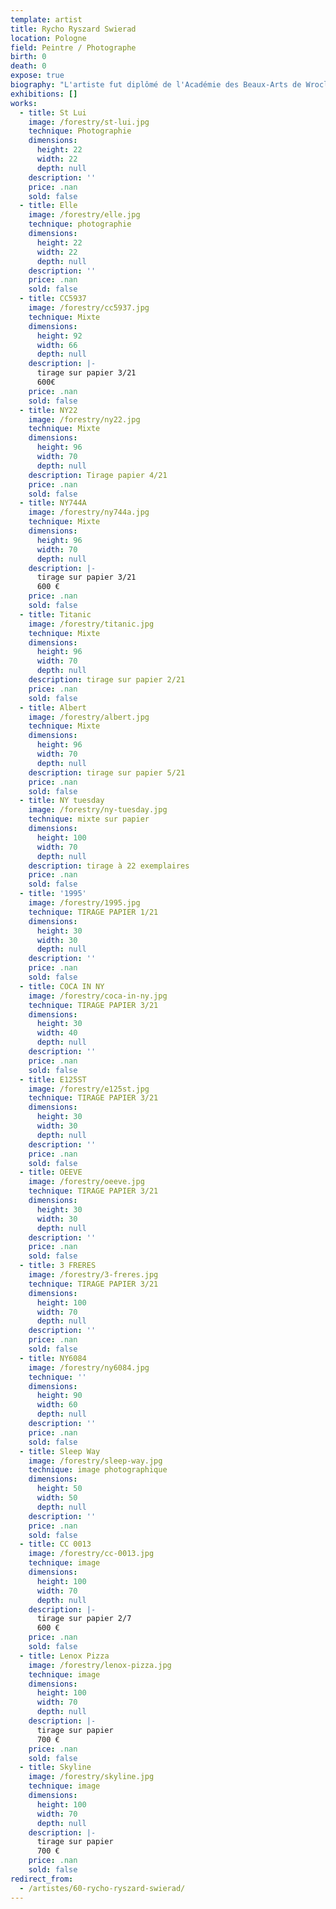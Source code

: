 ```yaml
---
template: artist
title: Rycho Ryszard Swierad
location: Pologne
field: Peintre / Photographe
birth: 0
death: 0
expose: true
biography: "L'artiste fut diplômé de l'Académie des Beaux-Arts de Wroclaw (Pologne).\n\nAprès une remise en question de sa vie, Richard Swierad a décidé de se consacrer entièrement à la création artistique.\nIl compose d'abord une «\_matrice\_», «\_image-sensation\_», à partir d'une ou plusieurs photographies  qu'il a prises lui-même. A partir de là, avec des outils numériques, se met en mouvement le geste du peintre qu'il a toujours été. \n\n«\_Je suis imagiste\_»..."
exhibitions: []
works:
  - title: St Lui
    image: /forestry/st-lui.jpg
    technique: Photographie
    dimensions:
      height: 22
      width: 22
      depth: null
    description: ''
    price: .nan
    sold: false
  - title: Elle
    image: /forestry/elle.jpg
    technique: photographie
    dimensions:
      height: 22
      width: 22
      depth: null
    description: ''
    price: .nan
    sold: false
  - title: CC5937
    image: /forestry/cc5937.jpg
    technique: Mixte
    dimensions:
      height: 92
      width: 66
      depth: null
    description: |-
      tirage sur papier 3/21
      600€
    price: .nan
    sold: false
  - title: NY22
    image: /forestry/ny22.jpg
    technique: Mixte
    dimensions:
      height: 96
      width: 70
      depth: null
    description: Tirage papier 4/21
    price: .nan
    sold: false
  - title: NY744A
    image: /forestry/ny744a.jpg
    technique: Mixte
    dimensions:
      height: 96
      width: 70
      depth: null
    description: |-
      tirage sur papier 3/21
      600 €
    price: .nan
    sold: false
  - title: Titanic
    image: /forestry/titanic.jpg
    technique: Mixte
    dimensions:
      height: 96
      width: 70
      depth: null
    description: tirage sur papier 2/21
    price: .nan
    sold: false
  - title: Albert
    image: /forestry/albert.jpg
    technique: Mixte
    dimensions:
      height: 96
      width: 70
      depth: null
    description: tirage sur papier 5/21
    price: .nan
    sold: false
  - title: NY tuesday
    image: /forestry/ny-tuesday.jpg
    technique: mixte sur papier
    dimensions:
      height: 100
      width: 70
      depth: null
    description: tirage à 22 exemplaires
    price: .nan
    sold: false
  - title: '1995'
    image: /forestry/1995.jpg
    technique: TIRAGE PAPIER 1/21
    dimensions:
      height: 30
      width: 30
      depth: null
    description: ''
    price: .nan
    sold: false
  - title: COCA IN NY
    image: /forestry/coca-in-ny.jpg
    technique: TIRAGE PAPIER 3/21
    dimensions:
      height: 30
      width: 40
      depth: null
    description: ''
    price: .nan
    sold: false
  - title: E125ST
    image: /forestry/e125st.jpg
    technique: TIRAGE PAPIER 3/21
    dimensions:
      height: 30
      width: 30
      depth: null
    description: ''
    price: .nan
    sold: false
  - title: OEEVE
    image: /forestry/oeeve.jpg
    technique: TIRAGE PAPIER 3/21
    dimensions:
      height: 30
      width: 30
      depth: null
    description: ''
    price: .nan
    sold: false
  - title: 3 FRERES
    image: /forestry/3-freres.jpg
    technique: TIRAGE PAPIER 3/21
    dimensions:
      height: 100
      width: 70
      depth: null
    description: ''
    price: .nan
    sold: false
  - title: NY6084
    image: /forestry/ny6084.jpg
    technique: ''
    dimensions:
      height: 90
      width: 60
      depth: null
    description: ''
    price: .nan
    sold: false
  - title: Sleep Way
    image: /forestry/sleep-way.jpg
    technique: image photographique
    dimensions:
      height: 50
      width: 50
      depth: null
    description: ''
    price: .nan
    sold: false
  - title: CC 0013
    image: /forestry/cc-0013.jpg
    technique: image
    dimensions:
      height: 100
      width: 70
      depth: null
    description: |-
      tirage sur papier 2/7
      600 €
    price: .nan
    sold: false
  - title: Lenox Pizza
    image: /forestry/lenox-pizza.jpg
    technique: image
    dimensions:
      height: 100
      width: 70
      depth: null
    description: |-
      tirage sur papier
      700 €
    price: .nan
    sold: false
  - title: Skyline
    image: /forestry/skyline.jpg
    technique: image
    dimensions:
      height: 100
      width: 70
      depth: null
    description: |-
      tirage sur papier
      700 €
    price: .nan
    sold: false
redirect_from:
  - /artistes/60-rycho-ryszard-swierad/
---
```

